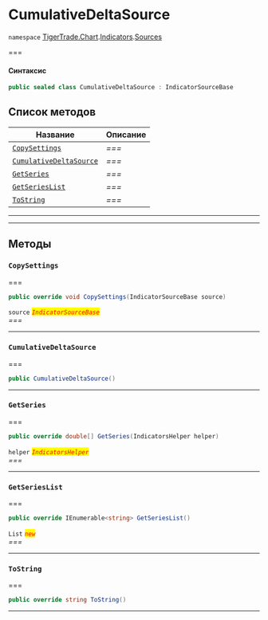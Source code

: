# CumulativeDeltaSource

`namespace` [TigerTrade.Chart](../../../../).[Indicators](../).[Sources](./)

\===

#### Синтаксис

```csharp
public sealed class CumulativeDeltaSource : IndicatorSourceBase
```

## Список методов

| Название                                                                            | Описание |
| ----------------------------------------------------------------------------------- | -------- |
| [`CopySettings`](cumulativedeltasource.cs.md#method-copysettings)                   | _===_    |
| [`CumulativeDeltaSource`](cumulativedeltasource.cs.md#method-cumulativedeltasource) | _===_    |
| [`GetSeries`](cumulativedeltasource.cs.md#method-getseries)                         | _===_    |
| [`GetSeriesList`](cumulativedeltasource.cs.md#method-getserieslist)                 | _===_    |
| [`ToString`](cumulativedeltasource.cs.md#method-tostring)                           | _===_    |

***

***

## Методы

### `CopySettings` <a href="#method-copysettings" id="method-copysettings"></a>

\===

```csharp
public override void CopySettings(IndicatorSourceBase source)
```

`source` _<mark style="color:red;">`IndicatorSourceBase`</mark>_\
_===_

***

### `CumulativeDeltaSource` <a href="#method-cumulativedeltasource" id="method-cumulativedeltasource"></a>

\===

```csharp
public CumulativeDeltaSource()
```

***

### `GetSeries` <a href="#method-getseries" id="method-getseries"></a>

\===

```csharp
public override double[] GetSeries(IndicatorsHelper helper)
```

`helper` _<mark style="color:red;">`IndicatorsHelper`</mark>_\
_===_

***

### `GetSeriesList` <a href="#method-getserieslist" id="method-getserieslist"></a>

\===

```csharp
public override IEnumerable<string> GetSeriesList()
```

`List` _<mark style="color:red;">`new`</mark>_\
_===_

***

### `ToString` <a href="#method-tostring" id="method-tostring"></a>

\===

```csharp
public override string ToString()
```

***
